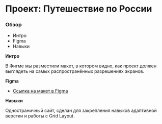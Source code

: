 # Проект: Путешествие по России

### Обзор
* Интро
* Figma
* Навыки

**Интро**

В Фигме мы разместили макет, в котором видно, как проект должен выглядеть на самых распространённых разрешениях экранов.

**Figma**

* [Ссылка на макет в Figma](https://www.figma.com/file/5S2WSbEFL6awjVWJ0NWL8Q/Sprint-3_-Russia-_-desktop-mobile?node-id=28503%3A0)

**Навыки**

Одностраничный сайт, сделан для закрепления навыков адаптивной верстки и работы с Grid Layout.
